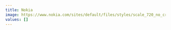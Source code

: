 ```yaml
---
title: Nokia
image: https://www.nokia.com/sites/default/files/styles/scale_720_no_crop/public/2022-03/NOKIA_LOGO_WHITE_HR.jpg
values: []
---
```

